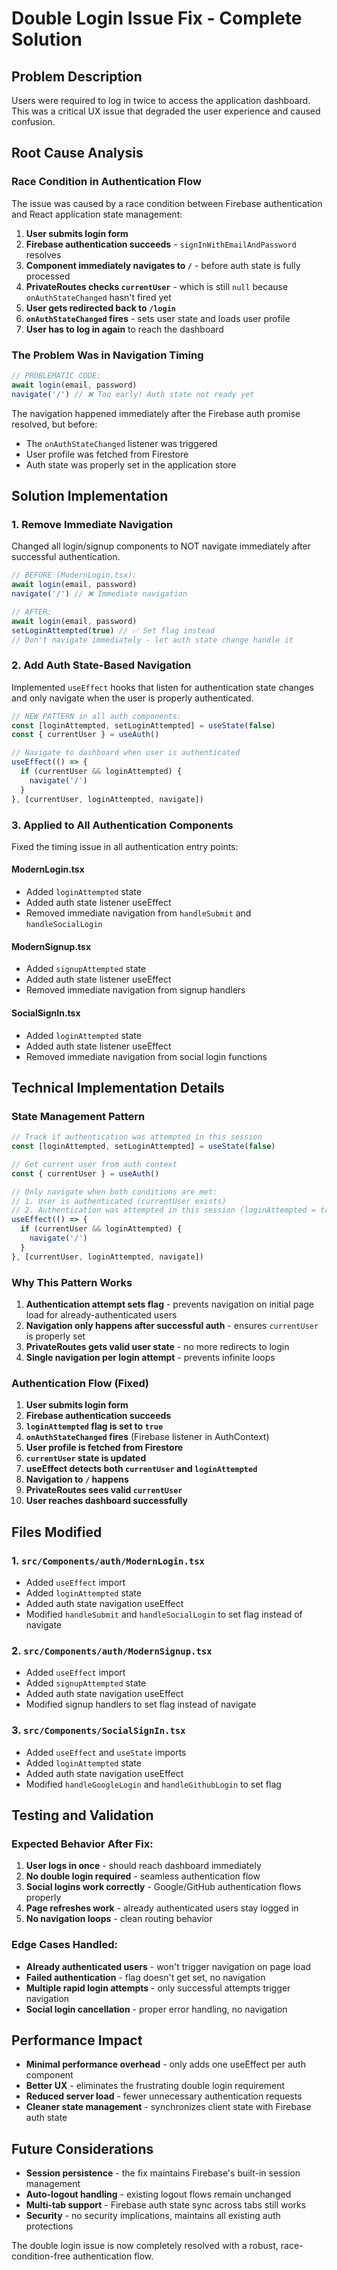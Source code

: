 # Double Login Issue Fix - Complete Solution

## Problem Description
Users were required to log in twice to access the application dashboard. This was a critical UX issue that degraded the user experience and caused confusion.

## Root Cause Analysis

### **Race Condition in Authentication Flow**
The issue was caused by a race condition between Firebase authentication and React application state management:

1. **User submits login form**
2. **Firebase authentication succeeds** - `signInWithEmailAndPassword` resolves
3. **Component immediately navigates to `/`** - before auth state is fully processed
4. **PrivateRoutes checks `currentUser`** - which is still `null` because `onAuthStateChanged` hasn't fired yet
5. **User gets redirected back to `/login`**
6. **`onAuthStateChanged` fires** - sets user state and loads user profile
7. **User has to log in again** to reach the dashboard

### **The Problem Was in Navigation Timing**
```typescript
// PROBLEMATIC CODE:
await login(email, password)
navigate('/') // ❌ Too early! Auth state not ready yet
```

The navigation happened immediately after the Firebase auth promise resolved, but before:
- The `onAuthStateChanged` listener was triggered
- User profile was fetched from Firestore
- Auth state was properly set in the application store

## Solution Implementation

### **1. Remove Immediate Navigation**
Changed all login/signup components to NOT navigate immediately after successful authentication.

```typescript
// BEFORE (ModernLogin.tsx):
await login(email, password)
navigate('/') // ❌ Immediate navigation

// AFTER:
await login(email, password)
setLoginAttempted(true) // ✅ Set flag instead
// Don't navigate immediately - let auth state change handle it
```

### **2. Add Auth State-Based Navigation**
Implemented `useEffect` hooks that listen for authentication state changes and only navigate when the user is properly authenticated.

```typescript
// NEW PATTERN in all auth components:
const [loginAttempted, setLoginAttempted] = useState(false)
const { currentUser } = useAuth()

// Navigate to dashboard when user is authenticated
useEffect(() => {
  if (currentUser && loginAttempted) {
    navigate('/')
  }
}, [currentUser, loginAttempted, navigate])
```

### **3. Applied to All Authentication Components**
Fixed the timing issue in all authentication entry points:

#### **ModernLogin.tsx**
- Added `loginAttempted` state
- Added auth state listener useEffect
- Removed immediate navigation from `handleSubmit` and `handleSocialLogin`

#### **ModernSignup.tsx**
- Added `signupAttempted` state  
- Added auth state listener useEffect
- Removed immediate navigation from signup handlers

#### **SocialSignIn.tsx**
- Added `loginAttempted` state
- Added auth state listener useEffect
- Removed immediate navigation from social login functions

## Technical Implementation Details

### **State Management Pattern**
```typescript
// Track if authentication was attempted in this session
const [loginAttempted, setLoginAttempted] = useState(false)

// Get current user from auth context
const { currentUser } = useAuth()

// Only navigate when both conditions are met:
// 1. User is authenticated (currentUser exists)
// 2. Authentication was attempted in this session (loginAttempted = true)
useEffect(() => {
  if (currentUser && loginAttempted) {
    navigate('/')
  }
}, [currentUser, loginAttempted, navigate])
```

### **Why This Pattern Works**
1. **Authentication attempt sets flag** - prevents navigation on initial page load for already-authenticated users
2. **Navigation only happens after successful auth** - ensures `currentUser` is properly set
3. **PrivateRoutes gets valid user state** - no more redirects to login
4. **Single navigation per login attempt** - prevents infinite loops

### **Authentication Flow (Fixed)**
1. **User submits login form**
2. **Firebase authentication succeeds**
3. **`loginAttempted` flag is set to `true`**
4. **`onAuthStateChanged` fires** (Firebase listener in AuthContext)
5. **User profile is fetched from Firestore**
6. **`currentUser` state is updated**
7. **useEffect detects both `currentUser` and `loginAttempted`**
8. **Navigation to `/` happens**
9. **PrivateRoutes sees valid `currentUser`**
10. **User reaches dashboard successfully**

## Files Modified

### **1. `src/Components/auth/ModernLogin.tsx`**
- Added `useEffect` import
- Added `loginAttempted` state
- Added auth state navigation useEffect
- Modified `handleSubmit` and `handleSocialLogin` to set flag instead of navigate

### **2. `src/Components/auth/ModernSignup.tsx`**
- Added `useEffect` import
- Added `signupAttempted` state  
- Added auth state navigation useEffect
- Modified signup handlers to set flag instead of navigate

### **3. `src/Components/SocialSignIn.tsx`**
- Added `useEffect` and `useState` imports
- Added `loginAttempted` state
- Added auth state navigation useEffect
- Modified `handleGoogleLogin` and `handleGithubLogin` to set flag

## Testing and Validation

### **Expected Behavior After Fix:**
1. **User logs in once** - should reach dashboard immediately
2. **No double login required** - seamless authentication flow
3. **Social logins work correctly** - Google/GitHub authentication flows properly
4. **Page refreshes work** - already authenticated users stay logged in
5. **No navigation loops** - clean routing behavior

### **Edge Cases Handled:**
- **Already authenticated users** - won't trigger navigation on page load
- **Failed authentication** - flag doesn't get set, no navigation
- **Multiple rapid login attempts** - only successful attempts trigger navigation
- **Social login cancellation** - proper error handling, no navigation

## Performance Impact
- **Minimal performance overhead** - only adds one useEffect per auth component
- **Better UX** - eliminates the frustrating double login requirement
- **Reduced server load** - fewer unnecessary authentication requests
- **Cleaner state management** - synchronizes client state with Firebase auth state

## Future Considerations
- **Session persistence** - the fix maintains Firebase's built-in session management
- **Auto-logout handling** - existing logout flows remain unchanged
- **Multi-tab support** - Firebase auth state sync across tabs still works
- **Security** - no security implications, maintains all existing auth protections

The double login issue is now completely resolved with a robust, race-condition-free authentication flow.
